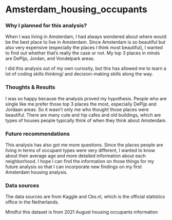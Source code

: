 # Amsterdam_housing_occupants


### Why I planned for this analysis?
When I was living in Amsterdam, I had always wondered about where would be the best place to live in Amsterdam. Since Amsterdam is so beautiful but also very expensive (especially the places I think most beautiful), I wanted to find out whether that’s really the case or not. My top 3 places in minds are DePijp, Jordan, and Vondelpark areas. 

I did this analysis out of my own curiosity, but this has allowed me to learn a lot of coding skills thinking/ and decision-making skills along the way. 

### Thoughts & Results
I was so happy because the analysis proved my hypothesis. People who are single like me prefer those top 3 places the most, especially DePijp and Jordaan areas. So it wasn’t only me who thought those places were beautiful. There are many cute and hip cafes and old buildings, which are types of houses people typically think of when they think about Amsterdam.

### Future recommendations
This analysis has also got me more questions. Since the places people are living in terms of occupant types were very different, I wanted to know about their average age and more detailed information about each neighborhood. I hope I can find the information on those things for my future analysis so that I can incorporate new findings on my first Amsterdam housing analysis. 

### Data sources
The data sources are from Kaggle and Cbs.nl, which is the official statistics office in the Netherlands. 

Mindful this dataset is from 2021 August housing occupants information


